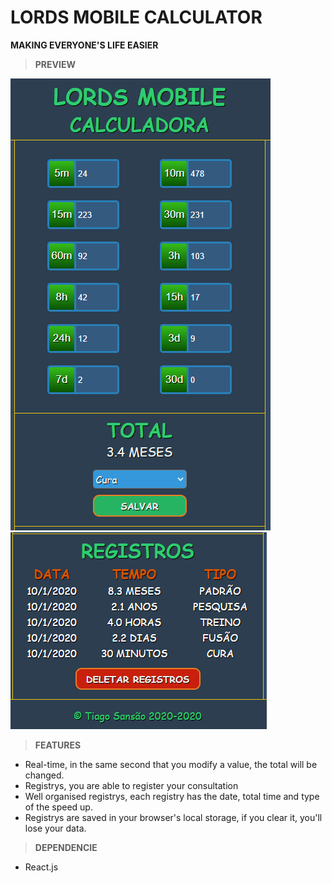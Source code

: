 # LORDS MOBILE CALCULATOR
**MAKING EVERYONE'S LIFE EASIER**

> **PREVIEW**

![](/github_images/main_screen.png)
![](/github_images/registrys.png)

> **FEATURES**
* Real-time, in the same second that you modify a value, the total will be changed.
* Registrys, you are able to register your consultation
* Well organised registrys, each registry has the date, total time and type of the speed up.
* Registrys are saved in your browser's local storage, if you clear it, you'll lose your data.

> **DEPENDENCIE**
* React.js
